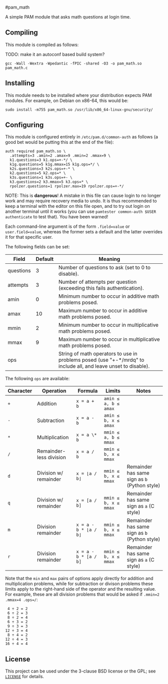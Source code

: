 \#pam_math

A simple PAM module that asks math questions at login time.

## Compiling

This module is compiled as follows:

TODO: make it an autoconf based build system?

    gcc -Wall -Wextra -Wpedantic -fPIC -shared -O3 -o pam_math.so pam_math.c

## Installing

This module needs to be installed where your distribution expects PAM
modules. For example, on Debian on x86-64, this would be:

    sudo install -m755 pam_math.so /usr/lib/x86_64-linux-gnu/security/

## Configuring

This module is configured entirely in `/etc/pam.d/common-auth` as
follows (a good bet would be putting this at the end of the file):

    auth required pam_math.so \
      .attempts=3 .amin=2 .amax=9 .mmin=2 .mmax=9 \
      k1.questions=3 k1.ops=+-*/ \
      k1g.questions=5 k1g.mmax=15 k1g.ops=*/ \
      k2s.questions=3 k2s.ops=+-* \
      k2.questions=5 k2.ops=* \
      k3s.questions=1 k3s.ops=+- \
      k3.questions=2 k3.mmax=5 k3.ops=* \
      rpolzer.questions=1 rpolzer.max=19 rpolzer.ops=+-*/

NOTE: This is **dangerous**! A mistake in this file can cause login to
no longer work and may require recovery media to undo. It is thus
recommended to keep a terminal with the editor on this file open, and to
try out login on another terminal until it works (you can use
`pamtester common-auth $USER authenticate` to test that). You have been
warned!

Each command-line argument is of the form `.field=value` or
`user.field=value`, whereas the former sets a default and the latter
overrides it for that specific user.

The following fields can be set:

| Field     | Default | Meaning                                                                                                         |
|-----------|---------|-----------------------------------------------------------------------------------------------------------------|
| questions | 3       | Number of questions to ask (set to 0 to disable).                                                               |
| attempts  | 3       | Number of attempts per question (exceeding this fails authentication).                                          |
| amin      | 0       | Minimum number to occur in additive math problems posed.                                                        |
| amax      | 10      | Maximum number to occur in additive math problems posed.                                                        |
| mmin      | 2       | Minimum number to occur in multiplicative math problems posed.                                                  |
| mmax      | 9       | Maximum number to occur in multiplicative math problems posed.                                                  |
| ops       |         | String of math operators to use in problems posed (use "+-\*/mrdq" to include all, and leave unset to disable). |

The following `ops` are available:

| Character | Operation               | Formula               | Limits               | Notes                                         |
|-----------|-------------------------|-----------------------|----------------------|-----------------------------------------------|
| `+`       | Addition                | `x = a + b`           | `amin ≤ a, b ≤ amax` |                                               |
| `-`       | Subtraction             | `x = a - b`           | `amin ≤ b, x ≤ amax` |                                               |
| `*`       | Multiplication          | `x = a \* b`          | `mmin ≤ a, b ≤ mmax` |                                               |
| `/`       | Remainder-less division | `x = a / b`           | `mmin ≤ b, x ≤ mmax` |                                               |
| `d`       | Division w/ remainder   | `x = ⌊a / b⌋`         | `mmin ≤ b, x ≤ mmax` | Remainder has same sign as `b` (Python style) |
| `q`       | Division w/ remainder   | `x = [a / b]`         | `mmin ≤ b, x ≤ mmax` | Remainder has same sign as `a` (C style)      |
| `m`       | Division remainder      | `x = a - b * ⌊a / b⌋` | `mmin ≤ b, x ≤ mmax` | Remainder has same sign as `b` (Python style) |
| `r`       | Division remainder      | `x = a - b * [a / b]` | `mmin ≤ b, x ≤ mmax` | Remainder has same sign as `a` (C style)      |

Note that the `min` and `max` pairs of options apply directly for
addition and multiplication problems, while for subtraction or divison
problems these limits apply to the right-hand side of the operator and
the resulting value. For example, these are all division problems that
would be asked if `.mmin=2 .mmax=4 .ops=/`:

     4 ÷ 2 = 2
     6 ÷ 2 = 3
     8 ÷ 2 = 4
     6 ÷ 3 = 2
     9 ÷ 3 = 3
    12 ÷ 3 = 4
     8 ÷ 4 = 2
    12 ÷ 4 = 3
    16 ÷ 4 = 4

## License

This project can be used under the 3-clause BSD license or the GPL; see
[`LICENSE`](LICENSE) for details.

